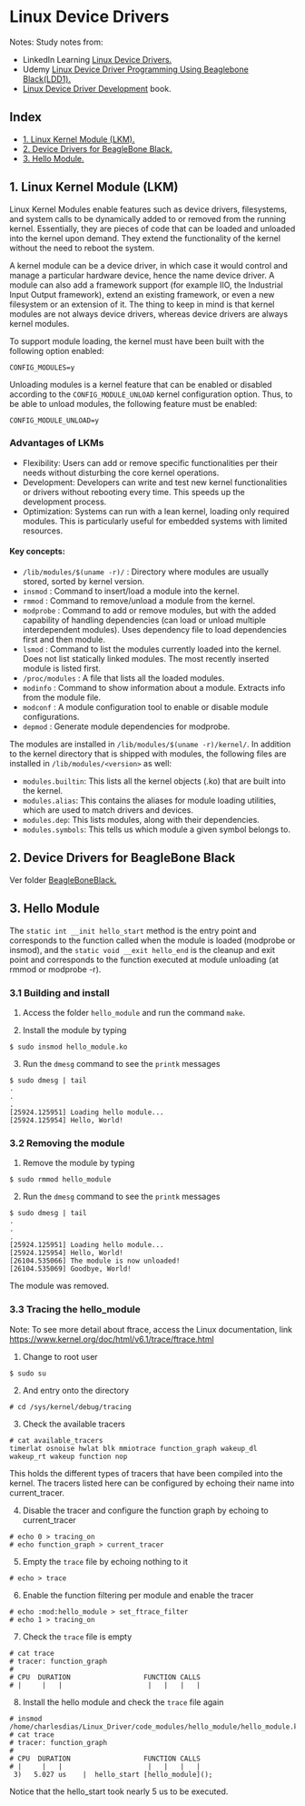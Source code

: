 # Linux Device Drivers

Notes: Study notes from:
- LinkedIn Learning [Linux Device Drivers.](https://www.linkedin.com/learning/linux-device-drivers)
- Udemy [Linux Device Driver Programming Using Beaglebone Black(LDD1).](https://www.udemy.com/course/linux-device-driver-programming-using-beaglebone-black/)
- [Linux Device Driver Development](https://www.amazon.com/Linux-Device-Driver-Development-development/dp/1803240067) book.

## Index

- [1. Linux Kernel Module (LKM).](#2-linux-kernel-module-lkm)
- [2. Device Drivers for BeagleBone Black.](BeagleBoneBlack/README.md)
- [3. Hello Module.](#3-hello-module)

## 1. Linux Kernel Module (LKM)

Linux Kernel Modules enable features such as device drivers, filesystems, and system calls to be dynamically added to or removed from the running kernel. Essentially, they are pieces of code that can be loaded and unloaded into the kernel upon demand. They extend the functionality of the kernel without the need to reboot the system.

A kernel module can be a device driver, in which case it would control and manage a particular hardware device, hence the name device driver. A module can also add a framework support (for example IIO, the Industrial Input Output framework), extend an existing framework, or even a new filesystem or an extension of it. The thing to keep in mind is that kernel modules are not always device drivers, whereas device drivers are always kernel modules.

To support module loading, the kernel must have been built with the following option enabled:
```text
CONFIG_MODULES=y
```

Unloading modules is a kernel feature that can be enabled or disabled according to the `CONFIG_MODULE_UNLOAD` kernel configuration option. Thus, to be able to unload modules, the following feature must be enabled:
```text
CONFIG_MODULE_UNLOAD=y
```

### Advantages of LKMs

- Flexibility: Users can add or remove specific functionalities per their needs without disturbing the core kernel operations.
- Development: Developers can write and test new kernel functionalities or drivers without rebooting every time. This speeds up the development process.
- Optimization: Systems can run with a lean kernel, loading only required modules. This is particularly useful for embedded systems with limited resources.


#### Key concepts:

- `/lib/modules/$(uname -r)/` : Directory where modules are usually stored, sorted by kernel version.
- `insmod` : Command to insert/load a module into the kernel.
- `rmmod` : Command to remove/unload a module from the kernel.
- `modprobe` : Command to add or remove modules, but with the added capability of handling dependencies (can load or unload multiple interdependent modules). Uses dependency file to load dependencies first and then module.
- `lsmod` : Command to list the modules currently loaded into the kernel. Does not list statically linked modules. The most recently inserted module is listed first.
- `/proc/modules` : A file that lists all the loaded modules.
- `modinfo` : Command to show information about a module. Extracts info from the module file.
- `modconf` : A module configuration tool to enable or disable module configurations.
- `depmod` : Generate module dependencies for modprobe.


The modules are installed in `/lib/modules/$(uname -r)/kernel/`. In addition to the kernel directory that is shipped with modules, the following files are installed in `/lib/modules/<version>` as well:

- `modules.builtin`: This lists all the kernel objects (.ko) that are built into the kernel.
- `modules.alias`: This contains the aliases for module loading utilities, which are used to match drivers and devices.
- `modules.dep`: This lists modules, along with their dependencies.
- `modules.symbols`: This tells us which module a given symbol belongs to.

## 2. Device Drivers for BeagleBone Black

Ver folder [BeagleBoneBlack.](BeagleBoneBlack/)

## 3. Hello Module

The `static int __init hello_start` method is the entry point and corresponds to the function called when the module is loaded (modprobe or insmod), and the `static void __exit hello_end` is the cleanup and exit
point and corresponds to the function executed at module unloading (at rmmod or modprobe -r).

### 3.1 Building and install

1. Access the folder `hello_module` and run the command `make`.

2. Install the module by typing

```console
$ sudo insmod hello_module.ko
```

3. Run the `dmesg` command to see the `printk` messages
```console
$ sudo dmesg | tail
.
.
.
[25924.125951] Loading hello module...
[25924.125954] Hello, World!
```

### 3.2 Removing the module

1. Remove the module by typing

```console
$ sudo rmmod hello_module
```

2. Run the `dmesg` command to see the `printk` messages
```console
$ sudo dmesg | tail
.
.
.
[25924.125951] Loading hello module...
[25924.125954] Hello, World!
[26104.535066] The module is now unloaded!
[26104.535069] Goodbye, World!
```

The module was removed.

### 3.3 Tracing the hello_module
 Note: To see more detail about ftrace, access the Linux documentation, link https://www.kernel.org/doc/html/v6.1/trace/ftrace.html

1. Change to root user
```console
$ sudo su
```

2. And entry onto the directory
```console
# cd /sys/kernel/debug/tracing
```

3. Check the available tracers
```console
# cat available_tracers 
timerlat osnoise hwlat blk mmiotrace function_graph wakeup_dl wakeup_rt wakeup function nop
```

This holds the different types of tracers that have been compiled into the kernel. The tracers listed here can be configured by echoing their name into current_tracer.

4. Disable the tracer and configure the function graph by echoing to current_tracer
```console
# echo 0 > tracing_on
# echo function_graph > current_tracer
```

5. Empty the `trace` file by echoing nothing to it
```console
# echo > trace
```

6. Enable the function filtering per module and enable the tracer
```console
# echo :mod:hello_module > set_ftrace_filter
# echo 1 > tracing_on
```
7. Check the `trace` file is empty
```console
# cat trace
# tracer: function_graph
#
# CPU  DURATION                  FUNCTION CALLS
# |     |   |                     |   |   |   |
```

8. Install the hello module and check the `trace` file again
```console
# insmod /home/charlesdias/Linux_Driver/code_modules/hello_module/hello_module.ko 
# cat trace
# tracer: function_graph
#
# CPU  DURATION                  FUNCTION CALLS
# |     |   |                     |   |   |   |
 3)   5.027 us    |  hello_start [hello_module]();
```

Notice that the hello_start took nearly 5 us to be executed.


